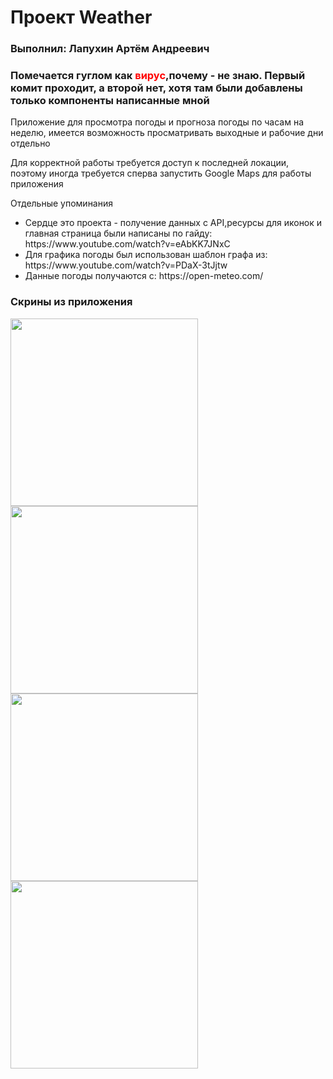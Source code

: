 <h1>Проект Weather</h1>
<h3>Выполнил: Лапухин Артём Андреевич</h3>
<h3>Помечается гуглом как <span style="color: #ff0000">вирус</span>,почему - не знаю. Первый комит проходит, а второй нет, хотя там были добавлены только компоненты написанные мной</h3>
<p>Приложение для просмотра погоды и прогноза погоды по часам на неделю, имеется возможность просматривать выходные и рабочие дни отдельно<p>
<p>Для корректной работы требуется доступ к последней локации, поэтому иногда требуется сперва запустить Google Maps для работы приложения<p>
<p>Отдельные упоминания<p>
<ul>
  <li>Сердце это проекта - получение данных с API,ресурсы для иконок и главная страница были написаны по гайду: https://www.youtube.com/watch?v=eAbKK7JNxC</li>
  <li>Для графика погоды был использован шаблон графа из: https://www.youtube.com/watch?v=PDaX-3tJjtw</li>
  <li>Данные погоды получаются с: https://open-meteo.com/</li>
</ul>
<h3>Скрины из приложения</h3>
<img src="https://github.com/Kawler/ReadMd/blob/main/Screenshot_20230611-223638.png" width="300" heigh="500"/>
<img src="https://github.com/Kawler/ReadMd/blob/main/Screenshot_20230611-223646.png" width="300" heigh="500"/>
<img src="https://github.com/Kawler/ReadMd/blob/main/Screenshot_20230611-223652.png" width="300" heigh="500"/>
<img src="https://github.com/Kawler/ReadMd/blob/main/Screenshot_20230611-223656.png" width="300" heigh="500"/>
